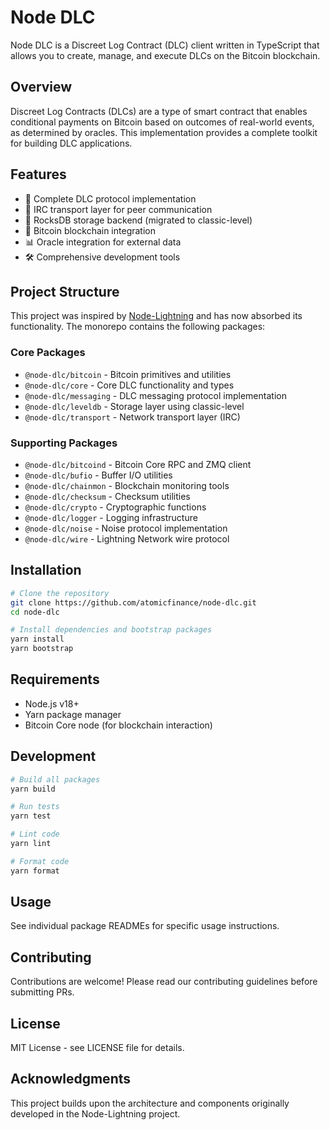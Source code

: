 # Node DLC

Node DLC is a Discreet Log Contract (DLC) client written in TypeScript that allows you to create, manage, and execute DLCs on the Bitcoin blockchain.

## Overview

Discreet Log Contracts (DLCs) are a type of smart contract that enables conditional payments on Bitcoin based on outcomes of real-world events, as determined by oracles. This implementation provides a complete toolkit for building DLC applications.

## Features

- 🔐 Complete DLC protocol implementation
- 📡 IRC transport layer for peer communication
- 💾 RocksDB storage backend (migrated to classic-level)
- 🔗 Bitcoin blockchain integration
- 📊 Oracle integration for external data
- 🛠️ Comprehensive development tools

## Project Structure

This project was inspired by [Node-Lightning](https://github.com/altangent/node-lightning/) and has now absorbed its functionality. The monorepo contains the following packages:

### Core Packages

- `@node-dlc/bitcoin` - Bitcoin primitives and utilities
- `@node-dlc/core` - Core DLC functionality and types
- `@node-dlc/messaging` - DLC messaging protocol implementation
- `@node-dlc/leveldb` - Storage layer using classic-level
- `@node-dlc/transport` - Network transport layer (IRC)

### Supporting Packages

- `@node-dlc/bitcoind` - Bitcoin Core RPC and ZMQ client
- `@node-dlc/bufio` - Buffer I/O utilities
- `@node-dlc/chainmon` - Blockchain monitoring tools
- `@node-dlc/checksum` - Checksum utilities
- `@node-dlc/crypto` - Cryptographic functions
- `@node-dlc/logger` - Logging infrastructure
- `@node-dlc/noise` - Noise protocol implementation
- `@node-dlc/wire` - Lightning Network wire protocol

## Installation

```bash
# Clone the repository
git clone https://github.com/atomicfinance/node-dlc.git
cd node-dlc

# Install dependencies and bootstrap packages
yarn install
yarn bootstrap
```

## Requirements

- Node.js v18+
- Yarn package manager
- Bitcoin Core node (for blockchain interaction)

## Development

```bash
# Build all packages
yarn build

# Run tests
yarn test

# Lint code
yarn lint

# Format code
yarn format
```

## Usage

See individual package READMEs for specific usage instructions.

## Contributing

Contributions are welcome! Please read our contributing guidelines before submitting PRs.

## License

MIT License - see LICENSE file for details.

## Acknowledgments

This project builds upon the architecture and components originally developed in the Node-Lightning project.
